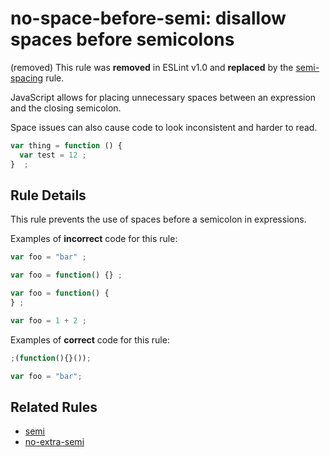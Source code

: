 # no-space-before-semi: disallow spaces before semicolons

(removed) This rule was **removed** in ESLint v1.0 and **replaced** by the [semi-spacing](semi-spacing.md) rule.

JavaScript allows for placing unnecessary spaces between an expression and the closing semicolon.

Space issues can also cause code to look inconsistent and harder to read.

```js
var thing = function () {
  var test = 12 ;
}  ;
```

## Rule Details

This rule prevents the use of spaces before a semicolon in expressions.

Examples of **incorrect** code for this rule:

```js
var foo = "bar" ;

var foo = function() {} ;

var foo = function() {
} ;

var foo = 1 + 2 ;
```

Examples of **correct** code for this rule:

```js
;(function(){}());

var foo = "bar";
```

## Related Rules

* [semi](semi.md)
* [no-extra-semi](no-extra-semi.md)
